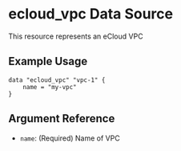 # ecloud_vpc Data Source

This resource represents an eCloud VPC

## Example Usage

```hcl
data "ecloud_vpc" "vpc-1" {
    name = "my-vpc"
}
```

## Argument Reference

- `name`: (Required) Name of VPC
